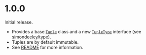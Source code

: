 1.0.0
=====
Initial release.

* Provides a base [`Tuple`](../blob/master/src/Tuple.php) class and a new [`TupleType`](../blob/master/Type/TupleType.php) interface (see [simondeeley/type](https://github.com/simondeeley/type)).
* Tuples are by default immutable.
* See [README](../blob/master/README.md) for more information.
